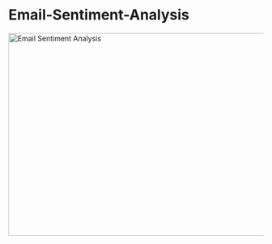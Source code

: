 # Email-Sentiment-Analysis
<img src="https://cdn.prod.website-files.com/5ec6a20095cdf182f108f666/6662478d2c03c60b08d0623a_Analyze%20Support%20Ticket%20Data.png" alt="Email Sentiment Analysis" width="900" height="400">

